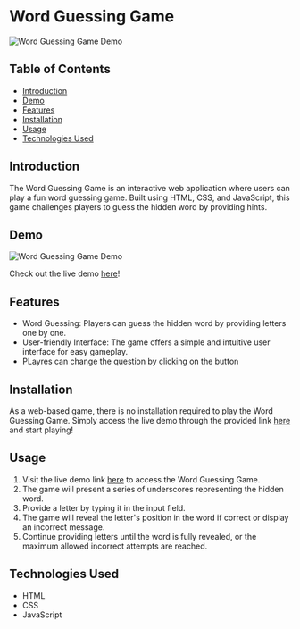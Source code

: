 # Word Guessing Game

![Word Guessing Game Demo](link-to-demo-gif.gif)

## Table of Contents
- [Introduction](#introduction)
- [Demo](#demo)
- [Features](#features)
- [Installation](#installation)
- [Usage](#usage)
- [Technologies Used](#technologies-used)

## Introduction
The Word Guessing Game is an interactive web application where users can play a fun word guessing game. Built using HTML, CSS, and JavaScript, this game challenges players to guess the hidden word by providing hints.

## Demo
![Word Guessing Game Demo](link-to-demo-gif.gif)

Check out the live demo [here](https://vocal-dodol-7e434f.netlify.app)!

## Features
- Word Guessing: Players can guess the hidden word by providing letters one by one.
- User-friendly Interface: The game offers a simple and intuitive user interface for easy gameplay.
- PLayres can change the question by clicking on the button

## Installation
As a web-based game, there is no installation required to play the Word Guessing Game. Simply access the live demo through the provided link [here](https://vocal-dodol-7e434f.netlify.app) and start playing!

## Usage
1. Visit the live demo link [here](https://vocal-dodol-7e434f.netlify.app) to access the Word Guessing Game.
2. The game will present a series of underscores representing the hidden word.
3. Provide a letter by typing it in the input field.
4. The game will reveal the letter's position in the word if correct or display an incorrect message.
5. Continue providing letters until the word is fully revealed, or the maximum allowed incorrect attempts are reached.

## Technologies Used
- HTML
- CSS
- JavaScript

